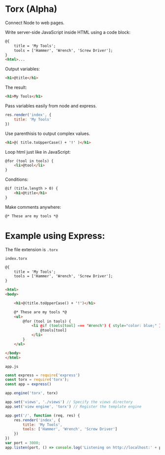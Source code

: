 # Torx (Alpha)

Connect Node to web pages.



Write server-side JavaScript inside HTML using a code block:

```html
@{
    title = 'My Tools';
    tools = ['Hammer', 'Wrench', 'Screw Driver'];
}
<html>...
```

Output variables:

```html
<h1>@title</h1>
```

The result:
```html
<h1>My Tools</h1>
```

Pass variables easily from node and express.
```js
res.render('index', {
	title: 'My Tools'
})
```

Use parenthisis to output complex values.

```html
<h1>@( title.toUpperCase() + '!' )</h1>
```

Loop html just like in JavaScript:

```html
@for (tool in tools) {
    <li>@tool</li>
}
```

Conditions:
```html
@if (title.length > 0) {
    <h1>@title</h1>
}
```

Make comments anywhere:

```html
@* These are my tools *@
```
# Example using Express:

The file extension is `.torx`

`index.torx`

```html
@{
    title = 'My Tools';
    tools = ['Hammer', 'Wrench', 'Screw Driver'];
}

<html>
<body>

    <h1>@(title.toUpperCase() + '!')</h1>

    @* These are my tools *@
	<ul>
		@for (tool in tools) {
			<li @if (tools[tool] === 'Wrench') { style="color: blue;" }>
				@tools[tool]
			</li>
		}
    </ul>

</body>
</html>
```
`app.js`

``` javascript
const express = require('express')
const torx = require('torx');
const app = express()

app.engine('torx', torx)

app.set('views', './views') // Specify the views directory
app.set('view engine', 'torx') // Register the template engine

app.get('/', function (req, res) {
    res.render('index', {
        title: 'My Tools',
        tools: ['Hammer', 'Wrench', 'Screw Driver']
    })
})
var port = 3000;
app.listen(port, () => console.log('Listening on http://localhost:' + port))
```